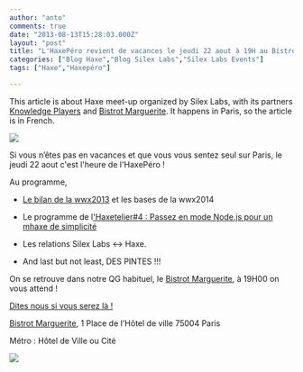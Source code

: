 ```yaml
---
author: "anto"
comments: true
date: "2013-08-13T15:28:03.000Z"
layout: "post"
title: "L'HaxePéro revient de vacances le jeudi 22 aout à 19H au Bistrot Marguerite"
categories: ["Blog Haxe","Blog Silex Labs","Silex Labs Events"]
tags: ["Haxe","Haxepéro"]

---
```

This article is about Haxe meet-up organized by Silex Labs, with its partners [Knowledge Players](http://www.knowledge-players.com/) and [Bistrot Marguerite](https://plus.google.com/106096274486091738489/about?hl=fr). It happens in Paris, so the article is in French.

[![](https://www.silexlabs.org/wp-content/uploads/2013/08/haxeperos-22-aout.png)](https://www.silexlabs.org/179230/the-blog/blog-silex-labs/lhaxepero-revient-de-vacances-le-jeudi-22-aout-a-19h-au-bistrot-marguerite/attachment/haxeperos-22-aout/)

Si vous n’êtes pas en vacances et que vous vous sentez seul sur Paris, le jeudi 22 aout c'est l'heure de l'HaxePéro !

Au programme,




  * [Le bilan de la wwx2013](https://www.silexlabs.org/140165/the-blog/wwx2013-was-haxeptional-thanks-to-you-all/) et les bases de la wwx2014


  * Le programme de l['Haxetelier#4 : Passez en mode Node.js pour un mhaxe de simplicité](https://www.silexlabs.org/179221/the-blog/haxetelier4-passez-en-mode-node-js-pour-un-mhaxe-de-simplicite/)


  * Les relations Silex Labs <-> Haxe.


  * And last but not least, DES PINTES !!!


On se retrouve dans notre QG habituel, le [Bistrot Marguerite](https://plus.google.com/106096274486091738489/about?hl=fr), à 19H00 on vous attend !

[Dites nous si vous serez là !](https://plus.google.com/events/cg3rut4l51dt6d6utgeroca0ub8)

[Bistrot Marguerite](https://plus.google.com/106096274486091738489/about?hl=fr), 1 Place de l'Hôtel de ville 75004 Paris‎

Métro : Hôtel de Ville ou Cité


![](https://www.silexlabs.org/wp-content/uploads/2013/08/IMG_2592.png)





